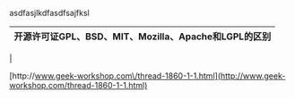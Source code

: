 asdfasjlkdfasdfsajfksl

| [ ](http://www.geek-workshop.com/forum.php?mod=viewthread&action=printable&tid=1860)开源许可证GPL、BSD、MIT、Mozilla、Apache和LGPL的区别 |
| :--- |
|

[http:\/\/www.geek-workshop.com\/thread-1860-1-1.html](http://www.geek-workshop.com/thread-1860-1-1.html)



